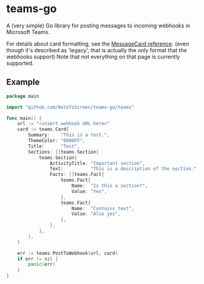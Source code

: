 # teams-go
A (very simple) Go library for posting messages to incoming webhooks in Microsoft Teams.

For details about card formatting, see the [MessageCard reference](https://docs.microsoft.com/en-us/outlook/actionable-messages/message-card-reference). (even though it's described as 'legacy', that is actually the only format that the webhooks support) Note that not everything on that page is currently supported.

## Example
```go
package main

import "github.com/NoteToScreen/teams-go/teams"

func main() {
	url := "<insert webhook URL here>"
	card := teams.Card{
		Summary:    "This is a test.",
		ThemeColor: "0000FF",
		Title:      "Test",
		Sections: []teams.Section{
			teams.Section{
				ActivityTitle: "Important section",
				Text:          "This is a description of the section.",
				Facts: []teams.Fact{
					teams.Fact{
						Name:  "Is this a section?",
						Value: "Yes",
					},
					teams.Fact{
						Name:  "Contains text",
						Value: "Also yes",
					},
				},
			},
		},
	}

	err := teams.PostToWebhook(url, card)
	if err != nil {
		panic(err)
	}
}
```